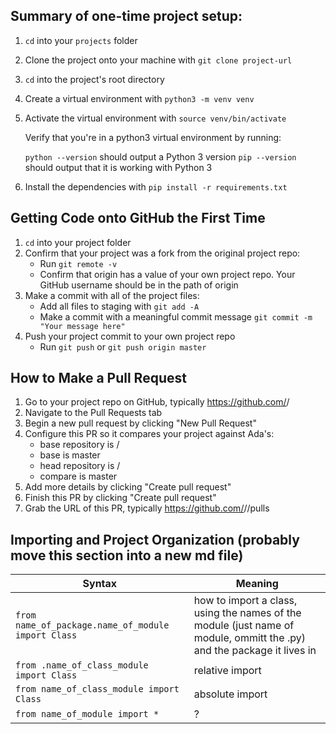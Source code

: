 ## Summary of one-time project setup:

1. `cd` into your `projects` folder
2. Clone the project onto your machine with `git clone project-url`
3. `cd` into the project's root directory
4. Create a virtual environment with
    `python3 -m venv venv`
5. Activate the virtual environment with 
    `source venv/bin/activate`

    Verify that you're in a python3 virtual environment by running:

    `python --version` should output a Python 3 version
    `pip --version` should output that it is working with Python 3

6. Install the dependencies with
    `pip install -r requirements.txt`

## Getting Code onto GitHub the First Time

1. `cd` into your project folder 
2. Confirm that your project was a fork from the original project repo:
    - Run `git remote -v`
    - Confirm that origin has a value of your own project repo. Your GitHub username should be in the path of origin
3. Make a commit with all of the project files:
    - Add all files to staging with `git add -A`
    - Make a commit with a meaningful commit message `git commit -m "Your message here"`
4. Push your project commit to your own project repo
    - Run `git push` or `git push origin master`

## How to Make a Pull Request

1. Go to your project repo on GitHub, typically https://github.com/<your-username>/<project-name>
2. Navigate to the Pull Requests tab
3. Begin a new pull request by clicking "New Pull Request"
4. Configure this PR so it compares your project against Ada's:
    - base repository is <some-ada-repo>/<project-name>
    - base is master
    - head repository is <your-username>/<project-name>
    - compare is master
5. Add more details by clicking "Create pull request" 
6. Finish this PR by clicking "Create pull request"
7. Grab the URL of this PR, typically https://github.com/<some-ada-repo>/<project-name>/pulls


## **Importing and Project Organization** (probably move this section into a new md file)
Syntax | Meaning
--- | ---
`from name_of_package.name_of_module import Class` | how to import a class, using the names of the module (just name of module, ommitt the .py) and the package it lives in
`from .name_of_class_module import Class` | relative import 
`from name_of_class_module import Class` | absolute import 
`from name_of_module import *` | ?